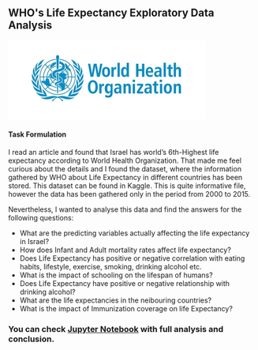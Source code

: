 ## WHO's Life Expectancy Exploratory Data Analysis

<img src='data/who_logo.png' width=400>

#### Task Formulation
I read an article and found that Israel has world’s 6th-Highest life expectancy according to World Health Organization. That made me feel curious about the details and I found the dataset, where the information gathered by WHO about Life Expectancy in different countries has been stored. This dataset can be found in Kaggle. This is quite informative file, however the data has been gathered only in the period from 2000 to 2015.

Nevertheless, I wanted to analyse this data and find the answers for the following questions:

- What are the predicting variables actually affecting the life expectancy in Israel?
- How does Infant and Adult mortality rates affect life expectancy?
- Does Life Expectancy has positive or negative correlation with eating habits, lifestyle, exercise, smoking, drinking alcohol etc.
- What is the impact of schooling on the lifespan of humans?
- Does Life Expectancy have positive or negative relationship with drinking alcohol?
- What are the life expectancies in the neibouring countries?
- What is the impact of Immunization coverage on life Expectancy?




### You can check [Jupyter Notebook](life_expectancy_eda.ipynb) with full analysis and conclusion.

